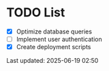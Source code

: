 # TODO List

- [x] Optimize database queries
- [ ] Implement user authentication
- [x] Create deployment scripts

Last updated: 2025-06-19 02:50
